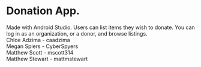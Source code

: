 # Donation App.
Made with Android Studio.
Users can list items they wish to donate.
You can log in as an organization, or a donor, and browse listings.\
Chloe Adzima - caadzima\
Megan Spiers - CyberSpyers\
Matthew Scott - mscott314\
Matthew Stewart - mattmstewart
